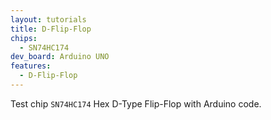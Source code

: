 ```yaml
---
layout: tutorials
title: D-Flip-Flop
chips:
  - SN74HC174
dev_board: Arduino UNO
features:
  - D-Flip-Flop
---
```


Test chip `SN74HC174` Hex D-Type Flip-Flop with Arduino code.
